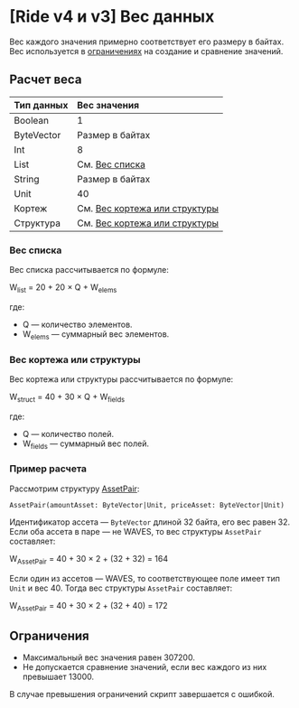 # [Ride v4 и v3] Вес данных

Вес каждого значения примерно соответствует его размеру в байтах. Вес используется в [ограничениях](#ограничения) на создание и сравнение значений.

## Расчет веса

| Тип данных | Вес значения |
| :--- | :--- |
| Boolean | 1 |
| ByteVector | Размер в байтах |
| Int | 8 |
| List | См. [Вес списка](#вес-списка) |
| String | Размер в байтах |
| Unit | 40 |
| Кортеж | См. [Вес кортежа или структуры](#вес-кортежа-или-структуры) |
| Структура | См. [Вес кортежа или структуры](#вес-кортежа-или-структуры) |

### Вес списка

Вес списка рассчитывается по формуле:

W<sub>list</sub> = 20 + 20 × Q + W<sub>elems</sub>

где:

* Q — количество элементов.
* W<sub>elems</sub> — суммарный вес элементов.

### Вес кортежа или структуры

Вес кортежа или структуры рассчитывается по формуле:

W<sub>struct</sub> = 40 + 30 × Q + W<sub>fields</sub>

где:

* Q — количество полей.
* W<sub>fields</sub> — суммарный вес полей.

### Пример расчета

Рассмотрим структуру [AssetPair](/ru/ride/structures/common-structures/asset-pair):

```
AssetPair(amountAsset: ByteVector|Unit, priceAsset: ByteVector|Unit)
```

Идентификатор ассета — `ByteVector` длиной 32 байта, его вес равен 32. Если оба ассета в паре — не WAVES, то вес структуры `AssetPair` составляет:

W<sub>AssetPair</sub> = 40 + 30 × 2 + (32 + 32) = 164

Если один из ассетов — WAVES, то соответствующее поле имеет тип `Unit` и вес 40. Тогда вес структуры  `AssetPair` составляет:

W<sub>AssetPair</sub> = 40 + 30 × 2 + (32 + 40) = 172

## Ограничения

* Максимальный вес значения равен 307200.
* Не допускается сравнение значений, если вес каждого из них превышает 13000.

В случае превышения ограничений скрипт завершается с ошибкой.
